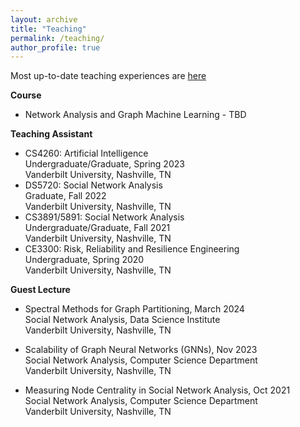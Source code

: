 ```yaml
---
layout: archive
title: "Teaching"
permalink: /teaching/
author_profile: true
---
```

Most up-to-date teaching experiences are [here](https://yuwang0103.github.io/_pages/CV.pdf#nameddest=TEACHING%20EXPERIENCE)

**Course**
- Network Analysis and Graph Machine Learning - TBD

**Teaching Assistant**
- CS4260: Artificial Intelligence
  <br> Undergraduate/Graduate, Spring 2023
  <br> Vanderbilt University, Nashville, TN
- DS5720: Social Network Analysis
  <br> Graduate, Fall 2022
  <br> Vanderbilt University, Nashville, TN
- CS3891/5891: Social Network Analysis
  <br> Undergraduate/Graduate, Fall 2021
  <br> Vanderbilt University, Nashville, TN
- CE3300: Risk, Reliability and Resilience Engineering
  <br> Undergraduate, Spring 2020
  <br> Vanderbilt University, Nashville, TN

**Guest Lecture**
- Spectral Methods for Graph Partitioning, March 2024
  <br> Social Network Analysis, Data Science Institute
  <br> Vanderbilt University, Nashville, TN

- Scalability of Graph Neural Networks (GNNs), Nov 2023
  <br> Social Network Analysis, Computer Science Department
  <br> Vanderbilt University, Nashville, TN
  
- Measuring Node Centrality in Social Network Analysis, Oct 2021
  <br> Social Network Analysis, Computer Science Department
  <br> Vanderbilt University, Nashville, TN
